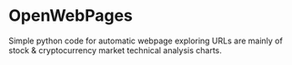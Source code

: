 # OpenWebPages
 
Simple python code for automatic webpage exploring
URLs are mainly of stock & cryptocurrency market technical analysis charts.